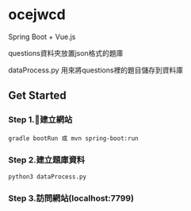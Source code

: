 # ocejwcd
Spring Boot + Vue.js

questions資料夾放置json格式的題庫

dataProcess.py 用來將questions裡的題目儲存到資料庫

## Get Started
### Step 1.建立網站
    gradle bootRun 或 mvn spring-boot:run
### Step 2.建立題庫資料
    python3 dataProcess.py
### Step 3.訪問網站(localhost:7799)